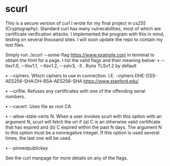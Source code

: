 # scurl
This is a secure version of curl I wrote for my final project in cs255 (Cryptography).
Standard curl has many vulnerabilities, most of which are certificate verification attacks. I implemented the program with this in mind, testing on several thousand sites.
I will soon update the repo to contain my test files.

Simply run ./scurl --some-flag https://www.example.com in terminal to obtain the html for a page. I list the valid flags and their meaning below:
• --tlsv1.0, --tlsv1.1, --tlsv1.2, --sslv3, -3 . Runs TLSv1.2 by default

• --ciphers. Which ciphers to use in connection. I.E. 
-ciphers DHE-DSS-AES256-SHA:DH-RSA-AES256-SHA https://www.stanford.edu/

• --crlfile. Refuses any certificates with one of the offending serial numbers.

• --cacert. Uses file as root CA

• --allow-stale-certs N. When a user invokes scurl with this option with an argument N, scurl will fetch the url if
(a) C is an otherwise valid certificate that has expired
and (b) C expired within the past N days. The argument N to this option must be a nonnegative
integer. If this option is used several times, the last one will be used.

• --pinnedpublickey <filename> 

See the curl manpage for more details on any of the flags.
